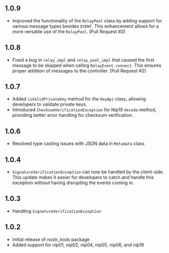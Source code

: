 ## 1.0.9

- Improved the functionality of the `RelayPool` class by adding support for various message types besides `EVENT`. This enhancement allows for a more versatile use of the `RelayPool`. (Pull Request #3)

## 1.0.8

- Fixed a bug in `relay_impl` and `relay_pool_impl` that caused the first message to be skipped when calling `RelayEvent.connect`. This ensures proper addition of messages to the controller. (Pull Request #2)

## 1.0.7

- Added `isValidPrivateKey` method for the `KeyApi` class, allowing developers to validate private keys.
- Introduced `ChecksumVerificationException` for Nip19 `decode` method, providing better error handling for checksum verification.

## 1.0.6

- Resolved type casting issues with JSON data in `Metadata` class

## 1.0.4

- `SignatureVerificationException` can now be handled by the client-side. This update makes it easier for developers to catch and handle this exception without having disrupting the events coming in.

## 1.0.3

- Handling `SignatureVerificationException`

## 1.0.2

- Initial release of nostr_tools package
- Added support for nip01, nip02, nip04, nip05, nip06, and nip19
